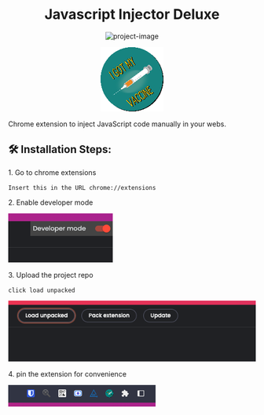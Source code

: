 <h1 align="center" id="title">Javascript Injector Deluxe</h1>

<p align="center"><img src="https://socialify.git.ci/carlosjurzal/javascript-injector-deluxe/image?description=1&amp;font=Inter&amp;forks=1&amp;issues=1&amp;name=1&amp;owner=1&amp;pattern=Circuit%20Board&amp;pulls=1&amp;stargazers=1&amp;theme=Light" alt="project-image"></p>
<p align="center"><img src="./icon128.png" alt="project-image"></p>

<p id="description">Chrome extension to inject JavaScript code manually in your webs.</p>

<h2>🛠️ Installation Steps:</h2>

<p>1. Go to chrome extensions</p>

```
Insert this in the URL chrome://extensions
```

<p>2. Enable developer mode</p>

![developer mode screenshot](readme-resources/developer-mode.png)

<p>3. Upload the project repo</p>

```
click load unpacked
```
![load unpacked mode screenshot](readme-resources/load-unpacked.png)


<p>4. pin the extension for convenience</p>

![pin extension](readme-resources/pin-extension.png)